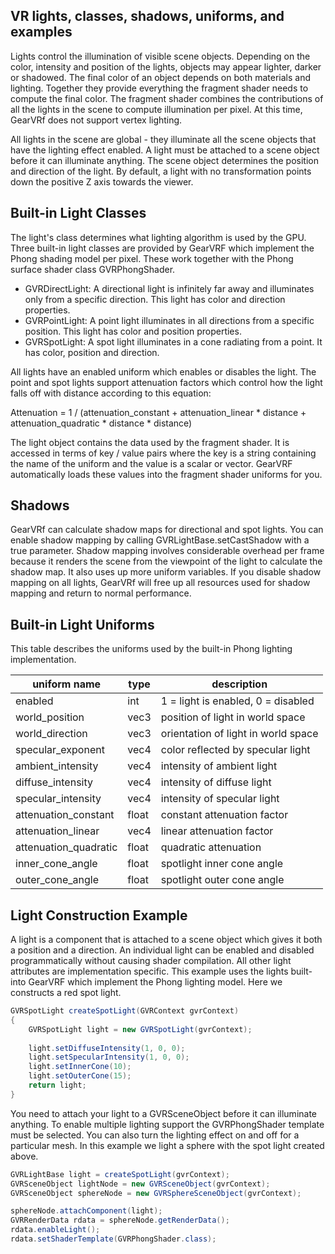 ## VR lights, classes, shadows, uniforms, and examples

Lights control the illumination of visible scene objects. Depending on the color, intensity and position of the lights, objects may appear lighter, darker or shadowed. The final color of an object depends on both materials and lighting. Together they provide everything the fragment shader needs to compute the final color. The fragment shader combines the contributions of all the lights in the scene to compute illumination per pixel. At this time, GearVRf does not support vertex lighting.

All lights in the scene are global - they illuminate all the scene objects that have the lighting effect enabled. A light must be attached to a scene object before it can illuminate anything. The scene object determines the position and direction of the light. By default, a light with no transformation points down the positive Z axis towards the viewer.

## Built-in Light Classes

The light's class determines what lighting algorithm is used by the GPU. Three built-in light classes are provided by GearVRF which implement the Phong shading model per pixel. These work together with the Phong surface shader class GVRPhongShader.

* GVRDirectLight: A directional light is infinitely far away and illuminates only from a specific direction. This light has color and direction properties.
* GVRPointLight: A point light illuminates in all directions from a specific position. This light has color and position properties.
* GVRSpotLight: A spot light illuminates in a cone radiating from a point. It has color, position and direction.

All lights have an enabled uniform which enables or disables the light. The point and spot lights support attenuation factors which control how the light falls off with distance according to this equation:

Attenuation = 1 / (attenuation_constant + attenuation_linear * distance + attenuation_quadratic * distance * distance)

The light object contains the data used by the fragment shader. It is accessed in terms of key / value pairs where the key is a string containing the name of the uniform and the value is a scalar or vector. GearVRF automatically loads these values into the fragment shader uniforms for you.

## Shadows

GearVRf can calculate shadow maps for directional and spot lights. You can enable shadow mapping by calling GVRLightBase.setCastShadow with a true parameter. Shadow mapping involves considerable overhead per frame because it renders the scene from the viewpoint of the light to calculate the shadow map. It also uses up more uniform variables. If you disable shadow mapping on all lights, GearVRf will free up all resources used for shadow mapping and return to normal performance.

## Built-in Light Uniforms

This table describes the uniforms used by the built-in Phong lighting implementation.

|uniform name| 	type| 	description|
|------------|------|--------------|
|enabled |	int 	|1 = light is enabled, 0 = disabled|
|world_position 	|vec3 |	position of light in world space|
|world_direction 	|vec3 |	orientation of light in world space|
|specular_exponent 	|vec4 |	color reflected by specular light|
|ambient_intensity 	|vec4 |	intensity of ambient light|
|diffuse_intensity 	|vec4 |	intensity of diffuse light|
|specular_intensity 	|vec4 |	intensity of specular light|
|attenuation_constant 	|float| 	constant attenuation factor|
|attenuation_linear 	|vec4 |	linear attenuation factor|
|attenuation_quadratic 	|float| 	quadratic attenuation|
|inner_cone_angle   |float| spotlight inner cone angle|
|outer_cone_angle   |float| spotlight outer cone angle|

## Light Construction Example

A light is a component that is attached to a scene object which gives it both a position and a direction. An individual light can be enabled and disabled programmatically without causing shader compilation. All other light attributes are implementation specific. This example uses the lights built-into GearVRF which implement the Phong lighting model. Here we constructs a red spot light.

```java
GVRSpotLight createSpotLight(GVRContext gvrContext)
{
    GVRSpotLight light = new GVRSpotLight(gvrContext);
    
    light.setDiffuseIntensity(1, 0, 0);
    light.setSpecularIntensity(1, 0, 0);
    light.setInnerCone(10);
    light.setOuterCone(15);
    return light;
}
```
You need to attach your light to a GVRSceneObject before it can illuminate anything. To enable multiple lighting support the GVRPhongShader template must be selected. You can also turn the lighting effect on and off for a particular mesh. In this example we light a sphere with the spot light created above.
```java
GVRLightBase light = createSpotLight(gvrContext);
GVRSceneObject lightNode = new GVRSceneObject(gvrContext);
GVRSceneObject sphereNode = new GVRSphereSceneObject(gvrContext);

sphereNode.attachComponent(light);
GVRRenderData rdata = sphereNode.getRenderData();
rdata.enableLight();
rdata.setShaderTemplate(GVRPhongShader.class);
```
